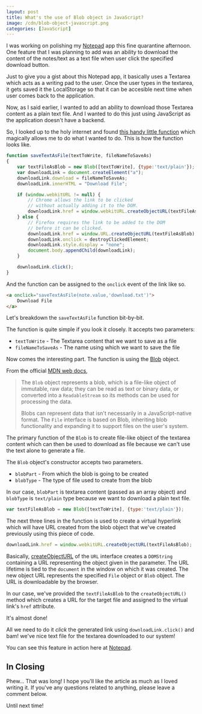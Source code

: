 ```yaml
---
layout: post
title: What's the use of Blob object in JavaScript?
image: /cdn/blob-object-javascript.png
categories: [JavaScript]
---
```


I was working on polishing my [Notepad](https://notepad.js.org/) app this fine quarantine afternoon. One feature that I was planning to add was an ability to download the content of the notes/text as a text file when user click the specified download button.

Just to give you a gist about this Notepad app, it basically uses a Textarea which acts as a writing pad to the user. Once the user types in the textarea, it gets saved it the LocalStorage so that it can be accesible next time when user comes back to the application.

Now, as I said earlier, I wanted to add an ability to download those Textarea content as a plain text file. And I wanted to do this just using JavaScript as the application doesn't have a backend.

So, I looked up to the holy internet and found [this handy little function](https://stackoverflow.com/a/19332584/1485183) which magically allows me to do what I wanted to do. This is how the function looks like.

```js
function saveTextAsFile(textToWrite, fileNameToSaveAs)
{
	var textFileAsBlob = new Blob([textToWrite], {type:'text/plain'}); 
	var downloadLink = document.createElement("a");
	downloadLink.download = fileNameToSaveAs;
	downloadLink.innerHTML = "Download File";

	if (window.webkitURL != null) {
		// Chrome allows the link to be clicked
		// without actually adding it to the DOM.
		downloadLink.href = window.webkitURL.createObjectURL(textFileAsBlob);
	} else {
		// Firefox requires the link to be added to the DOM
		// before it can be clicked.
		downloadLink.href = window.URL.createObjectURL(textFileAsBlob);
		downloadLink.onclick = destroyClickedElement;
		downloadLink.style.display = "none";
		document.body.appendChild(downloadLink);
	}

	downloadLink.click();
}
```

And the function can be assigned to the `onclick` event of the link like so.

```html
<a onclick="saveTextAsFile(note.value,'download.txt')">
    Download File
</a>
```

Let's breakdown the `saveTextAsFile` function bit-by-bit.

The function is quite simple if you look it closely. It accepts two parameters: 

- `textToWrite` - The Textarea content that we want to save as a file
- `fileNameToSaveAs` - The name using which we want to save the file

Now comes the interesting part. The function is using the [Blob](https://developer.mozilla.org/en-US/docs/Web/API/Blob) object.

From the official [MDN web docs](https://developer.mozilla.org/en-US/docs/Web/API/Blob),

> The `Blob` object represents a blob, which is a file-like object of immutable, raw data; they can be read as text or binary data, or converted into a `ReadableStream`     so its methods can be used for processing the data.
>
> Blobs can represent data that isn't necessarily in a JavaScript-native format. The `File` interface is based on Blob, inheriting blob functionality and expanding it to support files on the user's system.

The primary function of the `Blob` is to create file-like object of the textarea content which can then be used to download as file because we can't use the text alone to generate a file.

The `Blob` object's constructor accepts two parameters.

- `blobPart` - From which the blob is going to be created
- `blobType` - The type of file used to create from the blob

In our case, `blobPart` is textarea content (passed as an array object) and `blobType` is `text/plain` type because we want to download a plain text file.

```js
var textFileAsBlob = new Blob([textToWrite], {type:'text/plain'});
```

The next three lines in the function is used to create a virtual hyperlink which will have URL created from the blob object that we've created previously using this piece of code.

```js
downloadLink.href = window.webkitURL.createObjectURL(textFileAsBlob);
```

Basically, [createObjectURL](https://developer.mozilla.org/en-US/docs/Web/API/URL/createObjectURL) of the `URL` interface creates a `DOMString` containing a URL representing the object given in the parameter. The URL lifetime is tied to the `document` in the window on which it was created. The new object URL represents the specified `File` object or `Blob` object. The URL is downloadable by the browser.

In our case, we've provided the `textFileAsBlob` to the `createObjectURL()` method which creates a URL for the target file and assigned to the virtual link's `href` attribute.

It's almost done!

All we need to do it _click_ the generated link using `downloadLink.click()` and bam! we've nice text file for the textarea downloaded to our system!

You can see this feature in action here at [Notepad](https://notepad.js.org/).

## In Closing

Phew... That was long! I hope you'll like the article as much as I loved writing it. If you've any questions related to anything, please leave a comment below.

Until next time!

